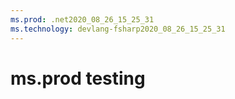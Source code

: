 ```yaml
---
ms.prod: .net2020_08_26_15_25_31
ms.technology: devlang-fsharp2020_08_26_15_25_31
---
```

 # ms.prod testing